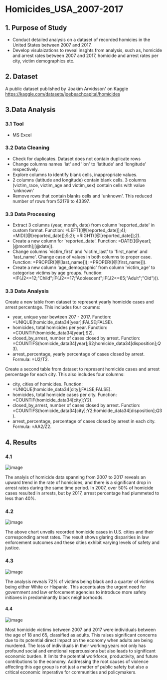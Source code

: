 # Homicides_USA_2007-2017

## 1. Purpose of Study
* Conduct detailed analysis on a dataset of recorded homicies in the United States between 2007 and 2017.
* Develop visulaizations to reveal insghts from analysis, such as, homicide and arrest rates between 2007 and 2017, homicide and arrest rates per city, victim demographics etc.

## 2. Dataset
A public dataset published by 'Joakim Arvidsson' on Kaggle <https://kaggle.com/datasets/joebeachcapital/homicides>

## 3.Data Analysis
### 3.1 Tool
* MS Excel

### 3.2 Data Cleaning
* Check for duplicates. Dataset does not contain duplicate rows
* Change columns names 'lat' and 'lon' to 'latitude' and 'longitude' respectively.
* Explore columns to identify blank cells, inappropriate values.
* 2 columns (latitude and longitude) contain blank cells. 3 columns (victim_race, victim_age and victim_sex) contain cells with value 'unknown'
* Remove rows that contain blanks cells and 'unknown'. This reduced number of rows from 52179 to 43397.

### 3.3 Data Processing
* Extract 3 columns (year, month, date)  from column 'reported_date' in custom format. Function: =LEFT([@[reported_date]];4); =MID([@[reported_date]];5;2); =RIGHT([@[reported_date]];2).
* Create a new column for 'reported_date'. Function: =DATE([@year];[@month];[@date]).
* Change columns 'victim_first' and 'victim_last' to 'first_name' and 'last_name'. Change case of values in both columns to proper case. Function: =PROPER([@[last_name]]); =PROPER([@[first_name]]).
* Create a new column 'age_demographic' from column 'victim_age' to categorise victims by age groups. Function: =IF(J2<=12;"Child";IF(J2<=17;"Adolescent";IF(J2<=65;"Adult";"Old"))).

### 3.3 Data Analysis

Create a new table from dataset to represent yearly homicide cases and arrest percentage. This includes four coumns:
* year, unique year bewteen 207 - 2017. Function: =UNIQUE(homicide_data34[year];FALSE;FALSE).
* homicides, total homicides per year. Function: =COUNTIF(homicide_data34[year];S2).
* closed_by_arrest, number of cases closed by arrest. Function: =COUNTIFS(homicide_data34[year];S2;homicide_data34[disposition];$Q$3).
* arrest_percentage, yearly percentage of cases closed by arrest. Formula: =U2/T2.

Create a second table from dataset to represent homicide cases and arrest percentage for each city. This also includes four columns:
* city, cities of homicides. Function: =UNIQUE(homicide_data34[city];FALSE;FALSE).
* homicides, total homicide cases per city. Function: =COUNTIF(homicide_data34[city];Y2).
* closed_by_arrest, number of cases closed by arrest. Function: =COUNTIFS(homicide_data34[city];Y2;homicide_data34[disposition];$Q$3).
* arrest_percentage, percentage of cases closed by arrest in each city. Formula: =AA2/Z2.

## 4. Results

### 4.1
![image](https://github.com/Mubarak-Monsuru/Homicides_USA_2007-2017/assets/141940008/604d7b68-a615-461f-9be4-bf412c340481)

The analyis of homicide data spanning from 2007 to 2017 reveals an upward trend in the rate of homicides, and there is a significant drop in arrest rates during the same time period. In 2007, over 50% of homicide cases resulted in arrests, but by 2017, arrest percentage had plummeted to less than 40%.

### 4.2
![image](https://github.com/Mubarak-Monsuru/Homicides_USA_2007-2017/assets/141940008/4a73a737-e3ba-45ae-9158-f9f89fc0083e)

The above chart unveils recorded homicide cases in U.S. cities and their corresponding arrest rates. The result shows glaring disparities in law enforcement outcomes and these cities exhibit varying levels of safety and justice.

### 4.3
![image](https://github.com/Mubarak-Monsuru/Homicides_USA_2007-2017/assets/141940008/044580e7-3365-4bf7-84b4-7bcf6fef7377)

The analysis reveals 72% of victims being black and a quarter of victims being either White or Hispanic. This accentuates the urgent need for government and law enforcement agencies to introduce more safety initiaves in predominantly black neighborhoods.

#### 4.4
![image](https://github.com/Mubarak-Monsuru/Homicides_USA_2007-2017/assets/141940008/59e000c1-eab9-45ec-ac45-e24527672982)

Most homicide victims between 2007 and 2017 were individuals between the age of 18 and 65, classified as adults. This raises significant concerns due to its potential direct impact on the economy when adults are being murdered. The loss of individuals in their working years not only has profound social and emotional repercussions but also leads to significant economic burden. It limits the potential workforce, productivity, and future contributions to the economy. Addressing the root causes of violence affecting this age group is not just a matter of public safety but also a critical economic imperative for communities and policymakers.
